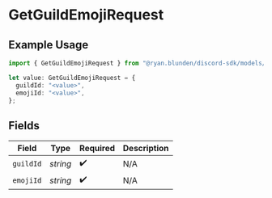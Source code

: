 # GetGuildEmojiRequest

## Example Usage

```typescript
import { GetGuildEmojiRequest } from "@ryan.blunden/discord-sdk/models/operations";

let value: GetGuildEmojiRequest = {
  guildId: "<value>",
  emojiId: "<value>",
};
```

## Fields

| Field              | Type               | Required           | Description        |
| ------------------ | ------------------ | ------------------ | ------------------ |
| `guildId`          | *string*           | :heavy_check_mark: | N/A                |
| `emojiId`          | *string*           | :heavy_check_mark: | N/A                |